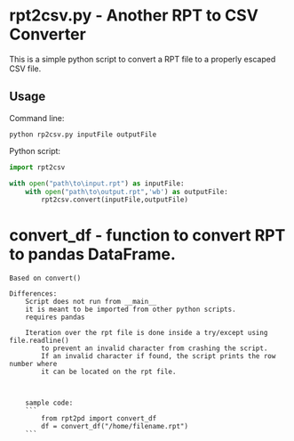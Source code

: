 # rpt2csv.py - Another RPT to CSV Converter

This is a simple python script to convert a RPT file to a properly escaped CSV file.
	
## Usage

Command line:
	
	python rp2csv.py inputFile outputFile

Python script:

```python
import rpt2csv

with open("path\to\input.rpt") as inputFile:
	with open("path\to\output.rpt",'wb') as outputFile:
		rpt2csv.convert(inputFile,outputFile)
```


# convert_df - function to convert RPT to pandas DataFrame. 


	Based on convert()  

	Differences: 
		Script does not run from __main__ 
		it is meant to be imported from other python scripts. 
		requires pandas 
		
		Iteration over the rpt file is done inside a try/except using file.readline() 
			to prevent an invalid character from crashing the script. 
			If an invalid character if found, the script prints the row number where 
			it can be located on the rpt file. 
		
		
		
		sample code:
		```
			from rpt2pd import convert_df
			df = convert_df("/home/filename.rpt")
		```
	
	